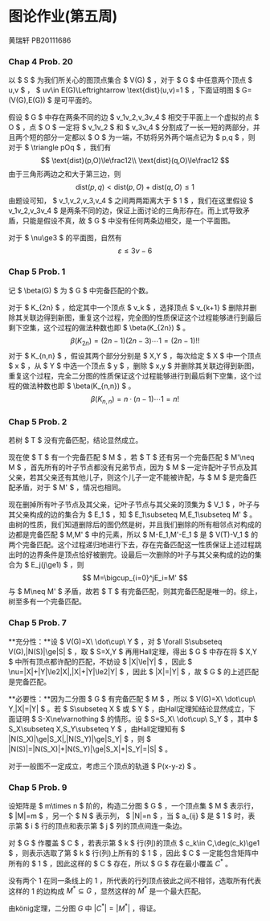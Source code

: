 # 图论作业(第五周)

黄瑞轩 PB20111686

### Chap 4   Prob. 20

以 $ S $ 为我们所关心的图顶点集合 $ V(G) $ ，对于 $ G $ 中任意两个顶点 $ u,v $ ， $ uv\in E(G)\Leftrightarrow \text{dist}(u,v)=1 $ ，下面证明图 $ G=(V(G),E(G)) $ 是可平面的。

假设 $ G $ 中存在两条不同的边 $ v_1v_2,v_3v_4 $ 相交于平面上一个虚拟的点 $ O $ ，点 $ O $ 一定将 $ v_1v_2 $ 和 $ v_3v_4 $ 分割成了一长一短的两部分，并且两个短的部分一定都以 $ O $ 为一端，不妨将另外两个端点记为 $ p,q $ ，则对于 $ \triangle pOq $ ，我们有
$$
\text{dist}(p,O)\le\frac12\\
\text{dist}(q,O)\le\frac12
$$
由于三角形两边之和大于第三边，则
$$
\text{dist}(p,q)<\text{dist}(p,O)+\text{dist}(q,O)\le1
$$
由题设可知， $ v_1,v_2,v_3,v_4 $ 之间两两距离大于 $ 1 $ ，我们在这里假设 $ v_1v_2,v_3v_4 $ 是两条不同的边，保证上面讨论的三角形存在。而上式导致矛盾，只能是假设不真，故 $ G $ 中没有任何两条边相交，是一个平面图。

对于 $ \nu\ge3 $ 的平面图，自然有
$$
\varepsilon\le3\nu-6
$$

### Chap 5   Prob. 1

记 $ \beta(G) $ 为 $ G $ 中完备匹配的个数。

对于 $ K_{2n} $ ，给定其中一个顶点 $ v_k $ ，选择顶点 $ v_{k+1} $ 删除并删除其关联边得到新图，重复这个过程，完全图的性质保证这个过程能够进行到最后剩下空集，这个过程的做法种数也即 $ \beta(K_{2n}) $ 。
$$
\beta(K_{2n})=(2n-1)(2n-3)\cdots1=(2n-1)!!
$$
对于 $ K_{n,n} $ ，假设其两个部分分别是 $ X,Y $ ，每次给定 $ X $ 中一个顶点 $ x $ ，从 $ Y $ 中选一个顶点 $ y $ ，删除 $ x,y $ 并删除其关联边得到新图，重复这个过程，完全二分图的性质保证这个过程能够进行到最后剩下空集，这个过程的做法种数也即 $ \beta(K_{n,n}) $ 。
$$
\beta(K_{n,n})=n·(n-1)\cdots1=n!
$$

### Chap 5   Prob. 2

若树 $ T $ 没有完备匹配，结论显然成立。

现在使 $ T $ 有一个完备匹配 $ M $ ，若 $ T $ 还有另一个完备匹配 $ M'\neq M $ ，首先所有的叶子节点都没有兄弟节点，因为 $ M $ 一定许配叶子节点及其父亲，若其父亲还有其他儿子，则这个儿子一定不能被许配，与 $ M $ 是完备匹配矛盾，对于 $ M' $ ，情况也相同。

现在删掉所有叶子节点及其父亲，记叶子节点与其父亲的顶集为 $ V_1 $ ，叶子与其父亲构成的边的集合为 $ E_1 $ ，知 $ E_1\subseteq M,E_1\subseteq M' $ 。由树的性质，我们知道删除后的图仍然是树，并且我们删除的所有相邻点对构成的边都是完备匹配 $ M,M' $ 中的元素，所以 $ M-E_1,M'-E_1 $ 是 $ V(T)-V_1 $ 的两个完备匹配。这个过程递归地进行下去，存在完备匹配这一性质保证上述过程跳出时的边界条件是顶点恰好被删完。设最后一次删除的叶子与其父亲构成的边的集合为 $ E_j(j\ge1) $ ，则
$$
M=\bigcup_{i=0}^jE_i=M'
$$
与 $ M\neq M' $ 矛盾，故若 $ T $ 有完备匹配，则其完备匹配是唯一的。综上，树至多有一个完备匹配。

### Chap 5   Prob. 7

**充分性：**设 $ V(G)=X\ \dot\cup\  Y $ ，对 $ \forall S\subseteq V(G),|N(S)|\ge|S| $ ，取 $ S=X,Y $ 再用Hall定理，得出 $ G $ 中存在将 $ X,Y $ 中所有顶点都许配的匹配，不妨设 $ |X|\le|Y| $ ，因此 $ \nu=|X|+|Y|\le2|X|,|X|+|Y|\le2|Y| $ ，因此 $ |X|=|Y| $ ，故 $ G $ 的上述匹配是完备匹配。

**必要性：**因为二分图 $ G $ 有完备匹配 $ M $ ，所以 $ V(G)=X\ \dot\cup\ Y,|X|=|Y| $ 。若 $ S\subseteq X $ 或 $ Y $ ，由Hall定理知结论显然成立，下面证明 $ S-X\ne\varnothing $ 的情形。设 $ S=S_X\ \dot\cup\ S_Y $ ，其中 $ S_X\subseteq X,S_Y\subseteq Y $ ，由Hall定理知有 $ |N(S_X)|\ge|S_X|,|N(S_Y)|\ge|S_Y| $ ，则 $ |N(S)|=|N(S_X)|+|N(S_Y)|\ge|S_X|+|S_Y|=|S| $ 。

对于一般图不一定成立，考虑三个顶点的轨道 $ P(x-y-z) $ 。

### Chap 5   Prob. 9

设矩阵是 $ m\times n $ 阶的，构造二分图 $ G $ ，一个顶点集 $ M $ 表示行， $ |M|=m $ ，另一个 $ N $ 表示列， $ |N|=n $ ，当 $ a_{ij} $ 是 $ 1 $ 时，表示第 $ i $ 行的顶点和表示第 $ j $ 列的顶点间连一条边。

对 $ G $ 作覆盖 $ C $ ，若表示第 $ k $ 行(列)的顶点 $ c_k\in C,\deg(c_k)\ge1 $ ，则表示选取了第 $ k $ 行(列)上所有的 $ 1 $ ，因此 $ C $ 一定能包含矩阵中所有的 $ 1 $ ，因此这样的 $ C $ 存在，所以 $ G $ 存在最小覆盖 $C^*$ 。

没有两个 $1$ 在同一条线上的 $1$ ，所代表的行列顶点彼此之间不相邻，选取所有代表这样的 $1$ 的边构成 $M^*\subseteq G$ ，显然这样的 $M^*$ 是一个最大匹配。

由könig定理，二分图 $G$ 中 $|C^*|=|M^*|$ ，得证。

